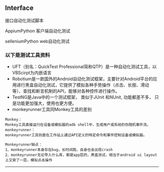 ## Interface

接口自动化测试脚本

AppiumPython  客户端自动化测试

selleniumPython web自动化测试

### 以下是测试工具资料

- UFT（别名：QuickTest Professional简称QTP）是一种自动化测试工具，以VBScirpt为内嵌语言
- Robotium是一款国外的Android自动化测试框架，主要针对Android平台的应用进行黑盒自动化测试，它提供了模拟各种手势操作（点击、长按、滑动等）、查找和断言机制的API，能够对各种控件进行操作。
- TestNG是Java中的一个测试框架， 类似于JUnit 和NUnit, 功能都差不多， 只是功能更加强大，使用也更方便。
- monkeyrunner工具同Monkey工具的差别 
```
Monkey：
Monkey工具直接运行在设备或模拟器的adb shell中，生成用户或系统的伪随机事件流。
monkeyrunner：
monkeyrunner工具则是在工作站上通过API定义的特定命令和事件控制设备或模拟器。
 
Monkeyrunner缺点：
1、monkeyrunner本身存在bug，长时间跑，自身也会出现crash
2、monkeyrunner无论导入什么库，都是app层的，黑盒测试，相当于android ui layout上又架了一层，模拟点击操作
```
-------



